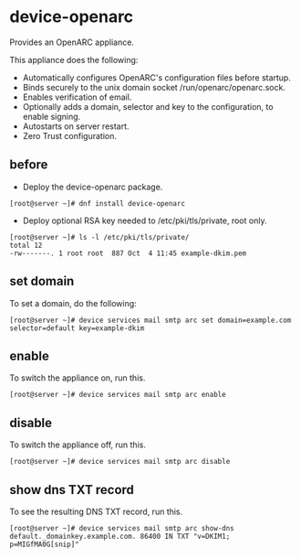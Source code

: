# device-openarc
Provides an OpenARC appliance.

This appliance does the following:

- Automatically configures OpenARC's configuration files before startup.
- Binds securely to the unix domain socket /run/openarc/openarc.sock.
- Enables verification of email.
- Optionally adds a domain, selector and key to the configuration, to enable signing.
- Autostarts on server restart.
- Zero Trust configuration.

## before

- Deploy the device-openarc package.

```
[root@server ~]# dnf install device-openarc
```

- Deploy optional RSA key needed to /etc/pki/tls/private, root only.

```
[root@server ~]# ls -l /etc/pki/tls/private/
total 12
-rw-------. 1 root root  887 Oct  4 11:45 example-dkim.pem
```

## set domain

To set a domain, do the following:

```
[root@server ~]# device services mail smtp arc set domain=example.com selector=default key=example-dkim
```

## enable

To switch the appliance on, run this.

```
[root@server ~]# device services mail smtp arc enable 
```

## disable

To switch the appliance off, run this.

```
[root@server ~]# device services mail smtp arc disable  
```

## show dns TXT record

To see the resulting DNS TXT record, run this.

```
[root@server ~]# device services mail smtp arc show-dns 
default._domainkey.example.com. 86400 IN TXT "v=DKIM1; p=MIGfMA0G[snip]"
```

